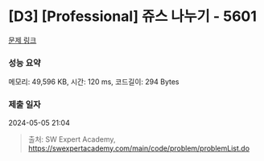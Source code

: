 # [D3] [Professional] 쥬스 나누기 - 5601 

[문제 링크](https://swexpertacademy.com/main/code/problem/problemDetail.do?contestProbId=AWXGAylqcdYDFAUo) 

### 성능 요약

메모리: 49,596 KB, 시간: 120 ms, 코드길이: 294 Bytes

### 제출 일자

2024-05-05 21:04



> 출처: SW Expert Academy, https://swexpertacademy.com/main/code/problem/problemList.do